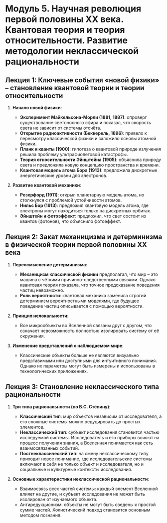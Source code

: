 # Модуль 5. Научная революция первой половины XX века. Квантовая теория и теория относительности. Развитие методологии неклассической рациональности

## Лекция 1: Ключевые события «новой физики» – становление квантовой теории и теории относительности

1. **Начало новой физики**:
   - **Эксперимент Майкельсона-Морли (1881, 1887)**: опроверг существование светоносного эфира и показал, что скорость света не зависит от системы отсчёта.
   - **Открытие радиоактивности (Беккерель, 1896)**: привело к пересмотру классической физики и заложило основы атомной физики.
   - **Планк и кванты (1900)**: гипотеза о квантовой природе излучения решила проблему ультрафиолетовой катастрофы.
   - **Теория относительности Эйнштейна (1905)**: объяснила природу света и предложила новую концепцию пространства и времени.
   - **Квантовая модель атома Бора (1913)**: предложила дискретные энергетические уровни для электронов.

2. **Развитие квантовой механики**:
   - **Резерфорд (1911)**: открыл планетарную модель атома, но столкнулся с проблемой устойчивости атомов.
   - **Нильс Бор (1913)**: предложил квантовую модель атома, где электроны могут находиться только на дискретных орбитах.
   - **Эйнштейн и фотоэффект**: предложил, что свет состоит из квантов (фотонов), что объяснило фотоэффект.

## Лекция 2: Закат механицизма и детерминизма в физической теории первой половины XX века

1. **Переосмысление детерминизма**:
   - **Механицизм классической физики** предполагал, что мир – это машина с чёткими причинно-следственными связями. Однако квантовая теория показала, что точное предсказание поведения частиц невозможно.
   - **Роль вероятности**: квантовая механика заменила строгий детерминизм вероятностными моделями, где будущее поведение частиц описывается с помощью вероятности.

2. **Принцип нелокальности**:
   - Все микрообъекты во Вселенной связаны друг с другом, что означает невозможность полностью изолировать систему от её окружения.

3. **Изменение представлений о наблюдаемом мире**:
   - Классические объекты больше не являются визуально представимыми или доступными для интуитивного понимания. Однако их параметры могут быть измерены и использованы в технологических приложениях.

## Лекция 3: Становление неклассического типа рациональности

1. **Три типа рациональности (по В.С. Стёпину)**:
   - **Классический тип**: мир объектов независим от исследователя, а его сложные системы можно редуцировать до простых элементов.
   - **Неклассический тип**: субъект исследования становится частью исследуемой системы. Исследователь и его приборы влияют на процесс получения знания, а Вселенная понимается как сеть взаимосвязанных событий.
   - **Постнеклассический тип**: на смену неклассическому типу приходит новое понимание, где исследовательские системы включают в себя не только объект и исследователя, но и социальные и культурные контексты исследования.

2. **Основные характеристики неклассической рациональности**:
   - Взаимосвязь всех частей системы: каждый элемент Вселенной влияет на другие, и субъект исследования не может быть изолирован от изучаемого объекта.
   - Антиредукционизм: объекты не могут быть сведены к простой сумме частей. Холистический подход становится основным методом познания.